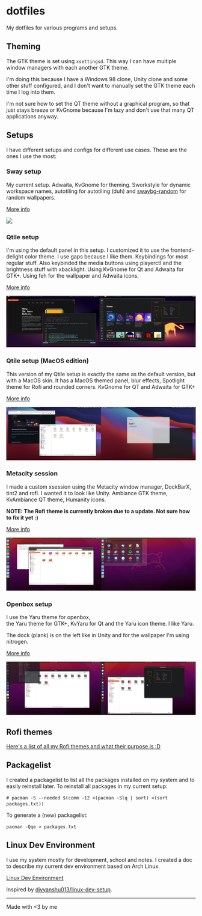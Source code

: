 # dotfiles

My dotfiles for various programs and setups.

## Theming

The GTK theme is set using `xsettingsd`. This way I can have multiple window managers with each another GTK theme. 

I'm doing this because I have a Windows 98 clone, Unity clone and some other stuff configured, and I don't want to manually set the GTK theme each time I log into them.

I'm not sure how to set the QT theme without a graphical program, so that just stays breeze or KvGnome because I'm lazy and don't use that many QT applications anyway.

## Setups

I have different setups and configs for different use cases. These are the ones I use the most:

### Sway setup

My current setup. Adwaita, KvGnome for theming. Sworkstyle for dynamic workspace names, autotiling for autotiling (duh) and [swaybg-random](Scripts/swaybg-random.sh) for random wallpapers.

[More info](.config/sway)

![](.config/sway/screenshot.png)

### Qtile setup

I'm using the default panel in this setup. I customized it to use the frontend-delight color theme. I use gaps because I like them. Keybindings for most regular stuff. Also keybinded the media buttons using playerctl and the brightness stuff with xbacklight. Using KvGnome for Qt and Adwaita for GTK+. Using feh for the wallpaper and Adwaita icons.

[More info](.config/qtile)

![](.config/qtile/screenshot.png)

### Qtile setup (MacOS edition)

This version of my Qtile setup is exactly the same as the default version, but with a MacOS skin. It has a MacOS themed panel, blur effects, Spotlight theme for Rofi and rounded corners. KvGnome for QT and Adwaita for GTK+

[More info](.config/qtile-macos)

![](.config/qtile-macos/screenshot.png)

### Metacity session

I made a custom xsession using the Metacity window manager, DockBarX, tint2 and rofi. I wanted it to look like Unity. Ambiance GTK theme, KvAmbiance QT theme, Humanity icons.

**NOTE: The Rofi theme is currently broken due to a update. Not sure how to fix it yet :)**

[More info](usr/bin/)

![](usr/bin/screenshot.png)

### Openbox setup

I use the Yaru theme for openbox,  
the Yaru theme for GTK+, KvYaru for Qt and the Yaru icon theme. I like Yaru.

The dock (plank) is on the left like in Unity and for the wallpaper I'm using nitrogen.

[More info](.config/openbox)

![](.config/openbox/screenshot.png)

## Rofi themes

[Here's a list of all my Rofi themes and what their purpose is :D](.config/rofi/)

## Packagelist

I created a packagelist to list all the packages installed on my system and to easily reinstall later. To reinstall all packages in my current setup:

```
# pacman -S --needed $(comm -12 <(pacman -Slq | sort) <(sort packages.txt))
```

To generate a (new) packagelist:

```
pacman -Qqe > packages.txt
```

## Linux Dev Environment

I use my system mostly for development, school and notes. I created a doc to describe my current dev environment based on Arch Linux.

[Linux Dev Environment](docs/dev-setup.md)

Inspired by [divyanshu013/linux-dev-setup](https://github.com/divyanshu013/linux-dev-setup).

-----

Made with <3 by me
